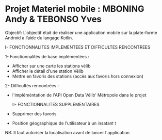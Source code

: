 # Projet Materiel mobile : MBONING Andy & TEBONSO Yves  
  
  Objectif: L'objectif était de réaliser une application mobile sur la plate-forme Android à l’aide du langage Kotlin.
  
I- FONCTIONNALITES IMPLEMENTEES ET DIFFICULTES RENCONTREES

1- Fonctionnalités de base implémentées : 

- Afficher sur une carte les stations vélib  
- Afficher le détail d'une station Vélib  
- Mettre en favoris des stations (accès aux favoris hors connexion)  
  

 2- Difficultés rencontrées : 

- l'impléméntation de  l'API Open Data Vélib' Métropole  dans le projet  
  
  
  II- FONCTIONNALITES SUPPLEMENTAIRES
  
- Supprimer des favoris  
- Position géographique de l'utilisateur à un insatant t
 
 
NB: Il faut autoriser la localisation avant de lancer l'application
